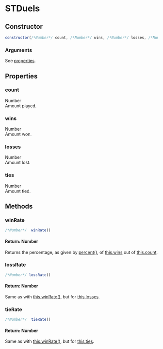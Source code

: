 # STDuels

## Constructor
```js
constructor(/*Number*/ count, /*Number*/ wins, /*Number*/ losses, /*Number*/ ties)
```
### Arguments
See [properties](#properties).

## Properties
### count
Number<br/>
Amount played.
### wins
Number<br/>
Amount won.
### losses
Number<br/>
Amount lost.
### ties
Number<br/>
Amount tied.

## Methods
### winRate
```js
/*Number*/  winRate()
```
#### Return: Number
Returns the percentage, as given by [percent()](../utils/general.md#percent), of [this.wins](#wins) out of [this.count](#count).
### lossRate
```js
/*Number*/ lossRate()
```
#### Return: Number
Same as with [this.winRate()](#winrate), but for [this.losses](#losses).
### tieRate
```js
/*Number*/  tieRate()
```
#### Return: Number
Same as with [this.winRate()](#winrate), but for [this.ties](#ties).
